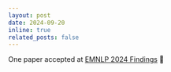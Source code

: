 ```yaml
---
layout: post
date: 2024-09-20
inline: true
related_posts: false
---
```


One paper accepted at <a href="https://2024.emnlp.org/">EMNLP 2024 Findings</a> 🎉